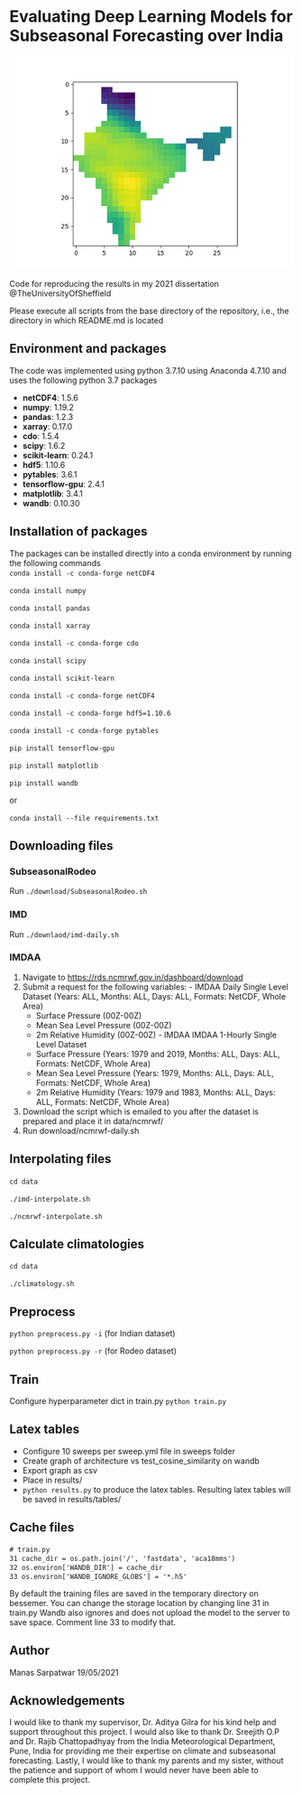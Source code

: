 # Evaluating Deep Learning Models for Subseasonal Forecasting over India

![tmp2m visualization](visualisations/tmp2m.png?raw=true "tmp2m visualisation")

Code for reproducing the results in my 2021 dissertation @TheUniversityOfSheffield

Please execute all scripts from the base directory of the repository, i.e., the directory in which README.md is located

## Environment and packages
The code was implemented using python 3.7.10 using Anaconda 4.7.10 and uses the following python 3.7 packages
  - **netCDF4**: 1.5.6
  - **numpy**: 1.19.2
  - **pandas**: 1.2.3
  - **xarray**: 0.17.0
  - **cdo**: 1.5.4
  - **scipy**: 1.6.2
  - **scikit-learn**: 0.24.1
  - **hdf5**: 1.10.6
  - **pytables**: 3.6.1
  - **tensorflow-gpu**: 2.4.1
  - **matplotlib**: 3.4.1
  - **wandb**: 0.10.30

  ## Installation of packages
  The packages can be installed directly into a conda environment by running the following commands  
  ```conda install -c conda-forge netCDF4```  
  
  ```conda install numpy```  
  
  ```conda install pandas```  
  
  ```conda install xarray```  
  
  ```conda install -c conda-forge cdo```  
  
  ```conda install scipy```  
  
  ```conda install scikit-learn```  
  
  ```conda install -c conda-forge netCDF4```  
  
  ```conda install -c conda-forge hdf5=1.10.6```  
  
  ```conda install -c conda-forge pytables```  
  
  ```pip install tensorflow-gpu```  
  
  ```pip install matplotlib```  
  
  ```pip install wandb```  
  
  or
  
  ```conda install --file requirements.txt```
  
  ## Downloading files
  
  ### SubseasonalRodeo
  Run ```./download/SubseasonalRodeo.sh```
  
  ### IMD
  Run ```./downlaod/imd-daily.sh```
  
  ### IMDAA
  1) Navigate to https://rds.ncmrwf.gov.in/dashboard/download
  2) Submit a request for the following variables:
    - IMDAA Daily Single Level Dataset (Years: ALL, Months: ALL, Days: ALL, Formats: NetCDF, Whole Area)
      - Surface Pressure (00Z-00Z) 
      - Mean Sea Level Pressure (00Z-00Z)
      - 2m Relative Humidity (00Z-00Z)
    - IMDAA IMDAA 1-Hourly Single Level Dataset
      - Surface Pressure (Years: 1979 and 2019, Months: ALL, Days: ALL, Formats: NetCDF, Whole Area)
      - Mean Sea Level Pressure (Years: 1979, Months: ALL, Days: ALL, Formats: NetCDF, Whole Area)
      - 2m Relative Humidity (Years: 1979 and 1983, Months: ALL, Days: ALL, Formats: NetCDF, Whole Area)
  3) Download the script which is emailed to you after the dataset is prepared and place it in data/ncmrwf/
  4) Run download/ncmrwf-daily.sh
  
  ## Interpolating files
  ```cd data```  
  
  ```./imd-interpolate.sh```  
  
  ```./ncmrwf-interpolate.sh```
  
  ## Calculate climatologies
  ```cd data```  
  
  ```./climatology.sh```
  
  ## Preprocess
  ```python preprocess.py -i``` (for Indian dataset)  
  
  ```python preprocess.py -r``` (for Rodeo dataset)
  
  ## Train
  Configure hyperparameter dict in train.py
  ```python train.py```
  
  ## Latex tables
  
  - Configure 10 sweeps per sweep.yml file in sweeps folder
  - Create graph of architecture vs test_cosine_similarity on wandb
  - Export graph as csv
  - Place in results/
  - ```python results.py``` to produce the latex tables. Resulting latex tables will be saved in results/tables/
 
  ## Cache files
  ```
  # train.py
  31 cache_dir = os.path.join('/', 'fastdata', 'aca18mms')
  32 os.environ['WANDB_DIR'] = cache_dir
  33 os.environ['WANDB_IGNORE_GLOBS'] = '*.h5'
  ```
  By default the training files are saved in the temporary directory on bessemer.
  You can change the storage location by changing line 31 in train.py
  Wandb also ignores and does not upload the model to the server to save space. Comment line 33 to modify that.

  ## Author
  Manas Sarpatwar
  19/05/2021
  
  ## Acknowledgements
  I would like to thank my supervisor, Dr. Aditya Gilra for his kind help and support throughout this project. I would also like to thank Dr. Sreejith O.P and Dr. Rajib     Chattopadhyay from the India Meteorological Department, Pune, India for providing me their expertise on climate and subseasonal forecasting. Lastly, I would like to thank my parents and my sister, without the patience and support of whom I would never have been able to complete this project.
